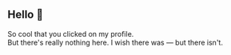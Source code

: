 ## Hello 👋

So cool that you clicked on my profile.  
But there's really nothing here. I wish there was — but there isn't.
